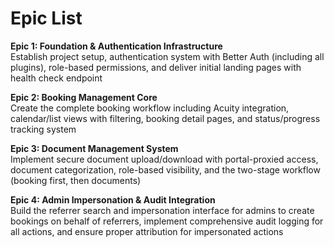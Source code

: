 # Epic List

**Epic 1: Foundation & Authentication Infrastructure**  
Establish project setup, authentication system with Better Auth (including all plugins), role-based permissions, and deliver initial landing pages with health check endpoint

**Epic 2: Booking Management Core**  
Create the complete booking workflow including Acuity integration, calendar/list views with filtering, booking detail pages, and status/progress tracking system

**Epic 3: Document Management System**  
Implement secure document upload/download with portal-proxied access, document categorization, role-based visibility, and the two-stage workflow (booking first, then documents)

**Epic 4: Admin Impersonation & Audit Integration**  
Build the referrer search and impersonation interface for admins to create bookings on behalf of referrers, implement comprehensive audit logging for all actions, and ensure proper attribution for impersonated actions

